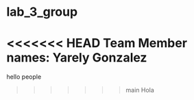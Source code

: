 # lab_3_group
<<<<<<< HEAD
Team Member names:
Yarely Gonzalez
=======
hello people
>>>>>>> main
 Hola
 